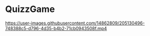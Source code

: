 # QuizzGame



https://user-images.githubusercontent.com/14862809/205130496-748388c5-d796-4d35-b4b2-71cb0943508f.mp4

